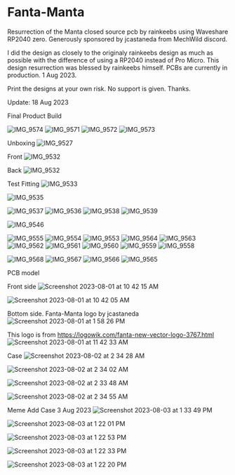 # Fanta-Manta

Resurrection of the Manta closed source pcb by rainkeebs using Waveshare RP2040 zero.
Generously sponsored by jcastaneda from MechWild discord.

I did the design as closely to the originaly rainkeebs design as much as possible with the difference of using a RP2040 instead of Pro Micro.
This design resurrection was blessed by rainkeebs himself.
PCBs are currently in production. 1 Aug 2023.

Print the designs at your own risk.  No support is given. Thanks.

Update: 18 Aug 2023

Final Product Build

![IMG_9574](https://github.com/protieusz/Fanta-Manta/assets/118025702/6da51046-9e09-44e1-9aa5-1e2a8221af63)
![IMG_9571](https://github.com/protieusz/Fanta-Manta/assets/118025702/78c68a16-c635-4094-9ce1-aff7791415fd)
![IMG_9572](https://github.com/protieusz/Fanta-Manta/assets/118025702/b5ebd717-41b3-42da-85c3-f066c7b10b03)
![IMG_9573](https://github.com/protieusz/Fanta-Manta/assets/118025702/0238599a-2249-43f9-b009-20553092ce27)


Unboxing
![IMG_9527](https://github.com/protieusz/Fanta-Manta/assets/118025702/497e54f8-104a-4323-bbd7-c9c4ba2f44c6)

Front
![IMG_9532](https://github.com/protieusz/Fanta-Manta/assets/118025702/2f444430-9703-46b4-844d-dc97d4f2ff55)

Back
![IMG_9532](https://github.com/protieusz/Fanta-Manta/assets/118025702/a8ba8477-519c-4853-b546-99d8a87ae96a)

Test Fitting
![IMG_9533](https://github.com/protieusz/Fanta-Manta/assets/118025702/d0667e98-f136-4aa9-a229-848dc1ced37f)

![IMG_9535](https://github.com/protieusz/Fanta-Manta/assets/118025702/f703d0ed-bb99-47d2-9283-8ad5d4aa9348)

![IMG_9537](https://github.com/protieusz/Fanta-Manta/assets/118025702/ee3a4a22-cbff-489d-9fd6-a2b8dd2d672a)
![IMG_9536](https://github.com/protieusz/Fanta-Manta/assets/118025702/796bc50d-5e19-4aee-bbc1-72a9fa0e69aa)
![IMG_9538](https://github.com/protieusz/Fanta-Manta/assets/118025702/de909a29-fc5f-4e68-acf1-2c5940beb9ce)
![IMG_9539](https://github.com/protieusz/Fanta-Manta/assets/118025702/8025c7c4-06a7-42e7-9cca-dd46369cc83e)

![IMG_9546](https://github.com/protieusz/Fanta-Manta/assets/118025702/98c5987b-8ea1-44c9-9792-ea24de429ed1)

![IMG_9555](https://github.com/protieusz/Fanta-Manta/assets/118025702/816ad76b-5252-45eb-be43-cc9082867608)
![IMG_9554](https://github.com/protieusz/Fanta-Manta/assets/118025702/4e32010d-23de-40ce-a000-d778e5b1a682)
![IMG_9553](https://github.com/protieusz/Fanta-Manta/assets/118025702/95d0ead0-444c-49a7-9a31-b04c81caee22)
![IMG_9564](https://github.com/protieusz/Fanta-Manta/assets/118025702/ade90826-38ce-4558-a957-5db57e6a3544)
![IMG_9563](https://github.com/protieusz/Fanta-Manta/assets/118025702/ce6c1bfe-f53f-4294-b372-6db7fc5a41f5)
![IMG_9562](https://github.com/protieusz/Fanta-Manta/assets/118025702/b05f23d9-72d5-448a-ba08-f742c0b833df)
![IMG_9561](https://github.com/protieusz/Fanta-Manta/assets/118025702/19bb94bd-732c-4209-8a08-bf20b49d6f32)
![IMG_9560](https://github.com/protieusz/Fanta-Manta/assets/118025702/d9b62014-80e0-4eab-86fb-9969489cc443)
![IMG_9559](https://github.com/protieusz/Fanta-Manta/assets/118025702/b654df7f-35c9-4458-9b93-8825ee2d6131)
![IMG_9558](https://github.com/protieusz/Fanta-Manta/assets/118025702/aec143a0-65ae-49db-a39c-1b258eaecf33)

![IMG_9568](https://github.com/protieusz/Fanta-Manta/assets/118025702/49379318-ce1c-4e5b-8890-59be37e94ed5)
![IMG_9567](https://github.com/protieusz/Fanta-Manta/assets/118025702/f5b367fe-595e-4d6d-86c5-fb1976fca2dd)
![IMG_9566](https://github.com/protieusz/Fanta-Manta/assets/118025702/1b974921-2ca2-4337-a4ca-fa02e64165f3)
![IMG_9565](https://github.com/protieusz/Fanta-Manta/assets/118025702/dc8d98c5-db07-4e07-8da8-80c74fa092f8)


PCB model

Front side
![Screenshot 2023-08-01 at 10 42 15 AM](https://github.com/protieusz/Fanta-Manta/assets/118025702/604537d3-0f68-4805-9cb4-fe6e7dc12355)

![Screenshot 2023-08-01 at 10 42 05 AM](https://github.com/protieusz/Fanta-Manta/assets/118025702/a47eabe2-a80c-4309-8ba8-a522db7b9dc1)

Bottom side. Fanta-Manta logo by jcastaneda
![Screenshot 2023-08-01 at 1 58 26 PM](https://github.com/protieusz/Fanta-Manta/assets/118025702/581bc2e6-dd34-454b-9a48-2601959b1fba)

This logo is from https://logowik.com/fanta-new-vector-logo-3767.html
![Screenshot 2023-08-01 at 11 42 33 AM](https://github.com/protieusz/Fanta-Manta/assets/118025702/21e09832-663a-4882-b68f-24abafe65fb0)

Case
![Screenshot 2023-08-02 at 2 34 28 AM](https://github.com/protieusz/Fanta-Manta/assets/118025702/ee0e9065-5fa0-42ee-8230-2a81dae55c63)

![Screenshot 2023-08-02 at 2 34 02 AM](https://github.com/protieusz/Fanta-Manta/assets/118025702/67d9e4eb-29c2-4378-b155-f341da020d8a)

![Screenshot 2023-08-02 at 2 33 48 AM](https://github.com/protieusz/Fanta-Manta/assets/118025702/0e99d469-d7a3-4ac8-9aec-eb44fd6ada4c)

![Screenshot 2023-08-02 at 2 34 55 AM](https://github.com/protieusz/Fanta-Manta/assets/118025702/f0eb6bf1-c2ae-48f2-98a0-27352253d037)

Meme Add Case 3 Aug 2023
![Screenshot 2023-08-03 at 1 33 49 PM](https://github.com/protieusz/Fanta-Manta/assets/118025702/e48b6c10-4265-4c48-a6de-98e4c7f0df44)

![Screenshot 2023-08-03 at 1 22 01 PM](https://github.com/protieusz/Fanta-Manta/assets/118025702/414b0556-abe4-406f-93f4-6e02b3c2f8aa)

![Screenshot 2023-08-03 at 1 22 53 PM](https://github.com/protieusz/Fanta-Manta/assets/118025702/6bf23edf-d062-4e8e-b589-7c1e57f4099b)

![Screenshot 2023-08-03 at 1 22 33 PM](https://github.com/protieusz/Fanta-Manta/assets/118025702/ccd88f97-be63-4f51-ba59-1fb2f77b471f)

![Screenshot 2023-08-03 at 1 22 20 PM](https://github.com/protieusz/Fanta-Manta/assets/118025702/520cb4e3-0967-4b23-b482-610599279a1c)
